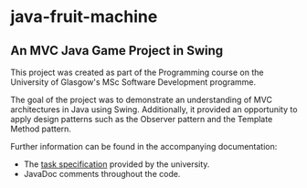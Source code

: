 # java-fruit-machine
## An MVC Java Game Project in Swing

This project was created as part of the Programming course on the University of Glasgow's MSc Software Development programme.

The goal of the project was to demonstrate an understanding of MVC architectures in Java using Swing. Additionally, it provided an opportunity to apply design patterns such as the Observer pattern and the Template Method pattern.

Further information can be found in the accompanying  documentation:

- The [task specification](AE3%20-%20fruit%20machine%20-%20TASK.pdf) provided by the university.
- JavaDoc comments throughout the code.
